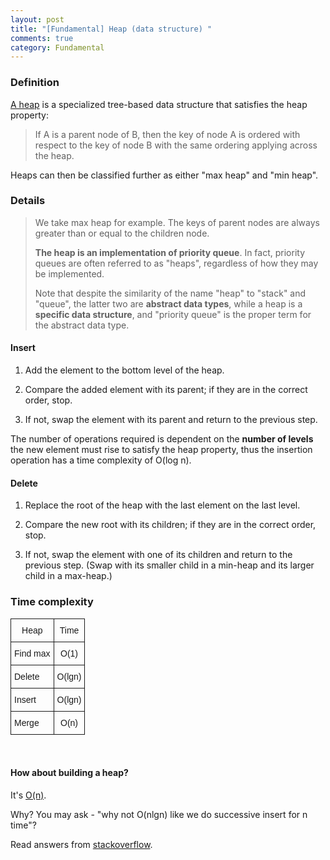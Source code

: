 ```yaml
---
layout: post
title: "[Fundamental] Heap (data structure) "
comments: true
category: Fundamental
---
```


### Definition

[A heap](http://en.wikipedia.org/wiki/Heap_%28data_structure%29) is a specialized tree-based data structure that satisfies the heap property:

> If A is a parent node of B, then the key of node A is ordered with respect to the key of node B with the same ordering applying across the heap.

Heaps can then be classified further as either "max heap" and "min heap".

### Details

> We take max heap for example. The keys of parent nodes are always greater than or equal to the children node.
>
> **The heap is an implementation of priority queue**. In fact, priority queues are often referred to as "heaps", regardless of how they may be implemented.
>
> Note that despite the similarity of the name "heap" to "stack" and "queue", the latter two are **abstract data types**, while a heap is a **specific data structure**, and "priority queue" is the proper term for the abstract data type.

#### Insert

1. Add the element to the bottom level of the heap.

1. Compare the added element with its parent; if they are in the correct order, stop.

1. If not, swap the element with its parent and return to the previous step.

The number of operations required is dependent on the **number of levels** the new element must rise to satisfy the heap property, thus the insertion operation has a time complexity of O(log n).

#### Delete

1. Replace the root of the heap with the last element on the last level.

1. Compare the new root with its children; if they are in the correct order, stop.

1. If not, swap the element with one of its children and return to the previous step. (Swap with its smaller child in a min-heap and its larger child in a max-heap.)

### Time complexity

<style type="text/css">
.tg  {border-collapse:collapse;border-spacing:0;}
.tg td{font-family:Arial, sans-serif;font-size:14px;padding:10px 5px;border-style:solid;border-width:1px;overflow:hidden;word-break:normal;}
.tg th{font-family:Arial, sans-serif;font-size:14px;font-weight:normal;padding:10px 5px;border-style:solid;border-width:1px;overflow:hidden;word-break:normal;}
.tg .tg-s6z2{text-align:center}
</style>
<table class="tg">
  <tr>
    <th class="tg-s6z2">Heap</th>
    <th class="tg-s6z2">Time</th>
  </tr>
  <tr>
    <td class="tg-031e">Find max</td>
    <td class="tg-s6z2">O(1)</td>
  </tr>
  <tr>
    <td class="tg-031e">Delete</td>
    <td class="tg-s6z2">O(lgn)</td>
  </tr>
  <tr>
    <td class="tg-031e">Insert</td>
    <td class="tg-s6z2">O(lgn)</td>
  </tr>
  <tr>
    <td class="tg-031e">Merge</td>
    <td class="tg-s6z2">O(n)</td>
  </tr>
</table>
<br />

#### How about building a heap?

It's [O(n)](http://en.wikipedia.org/wiki/Binary_heap#Building_a_heap).

Why? You may ask - "why not O(nlgn) like we do successive insert for n time"?

Read answers from [stackoverflow](http://stackoverflow.com/questions/9755721/build-heap-complexity).
